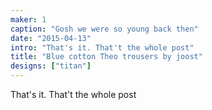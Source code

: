 ```yaml
---
maker: 1
caption: "Gosh we were so young back then"
date: "2015-04-13"
intro: "That's it. That't the whole post"
title: "Blue cotton Theo trousers by joost"
designs: ["titan"]
---
```


That's it. That't the whole post
